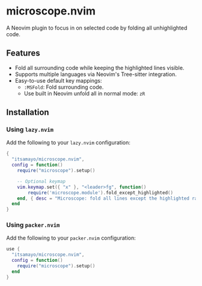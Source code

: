 # microscope.nvim

A Neovim plugin to focus in on selected code by folding all unhighlighted code.

## Features

- Fold all surrounding code while keeping the highlighted lines visible.
- Supports multiple languages via Neovim's Tree-sitter integration.
- Easy-to-use default key mappings:
  - `:MSFold`: Fold surrounding code.
  - Use built in Neovim unfold all in normal mode: `zR`

## Installation

### Using `lazy.nvim`

Add the following to your `lazy.nvim` configuration:

```lua
{
  "itsamayo/microscope.nvim",
  config = function()
    require("microscope").setup()

    -- Optional keymap
    vim.keymap.set({ "x" }, "<leader>fg", function()
        require('microscope.module').fold_except_highlighted()
    end, { desc = "Microscope: fold all lines except the highlighted range" })
  end
}
```

### Using `packer.nvim`

Add the following to your `packer.nvim` configuration:

```lua
use {
  "itsamayo/microscope.nvim",
  config = function()
    require("microscope").setup()
  end
}

```
